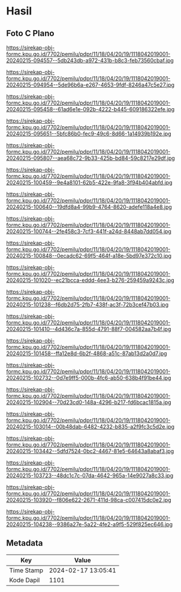 # Hasil

## Foto C Plano

https://sirekap-obj-formc.kpu.go.id/7702/pemilu/pdpr/11/18/04/20/19/1118042019001-20240215-094557--5db243db-a972-431b-b8c3-feb73560cbaf.jpg

https://sirekap-obj-formc.kpu.go.id/7702/pemilu/pdpr/11/18/04/20/19/1118042019001-20240215-094954--5de96b6a-e267-4653-9fdf-8246a47c5e27.jpg

https://sirekap-obj-formc.kpu.go.id/7702/pemilu/pdpr/11/18/04/20/19/1118042019001-20240215-095458--61ad6e1e-092b-4222-b445-609186322efe.jpg

https://sirekap-obj-formc.kpu.go.id/7702/pemilu/pdpr/11/18/04/20/19/1118042019001-20240215-095651--5bfc86b0-fec9-49c6-8d66-1a14939b192e.jpg

https://sirekap-obj-formc.kpu.go.id/7702/pemilu/pdpr/11/18/04/20/19/1118042019001-20240215-095807--aea68c72-9b33-425b-bd84-59c8217e29df.jpg

https://sirekap-obj-formc.kpu.go.id/7702/pemilu/pdpr/11/18/04/20/19/1118042019001-20240215-100459--9e4a8101-62b5-422e-9fa8-3f94b404abfd.jpg

https://sirekap-obj-formc.kpu.go.id/7702/pemilu/pdpr/11/18/04/20/19/1118042019001-20240215-100640--19dfd8a4-99b9-4764-8620-adefe118a4e8.jpg

https://sirekap-obj-formc.kpu.go.id/7702/pemilu/pdpr/11/18/04/20/19/1118042019001-20240215-100744--2fe458c3-7cf3-441f-a24d-8448ab7dd054.jpg

https://sirekap-obj-formc.kpu.go.id/7702/pemilu/pdpr/11/18/04/20/19/1118042019001-20240215-100848--0ecadc62-69f5-464f-a18e-5bd97e372c10.jpg

https://sirekap-obj-formc.kpu.go.id/7702/pemilu/pdpr/11/18/04/20/19/1118042019001-20240215-101020--ec21bcca-eddd-4ee3-b276-259459a9243c.jpg

https://sirekap-obj-formc.kpu.go.id/7702/pemilu/pdpr/11/18/04/20/19/1118042019001-20240215-101238--f6db2d75-2fb7-438f-ac3f-72b3cef47b03.jpg

https://sirekap-obj-formc.kpu.go.id/7702/pemilu/pdpr/11/18/04/20/19/1118042019001-20240215-101410--4d436c7a-855d-4791-88f7-004582aa7b4f.jpg

https://sirekap-obj-formc.kpu.go.id/7702/pemilu/pdpr/11/18/04/20/19/1118042019001-20240215-101458--ffa12e8d-6b2f-4868-a51c-87ab13d2a0d7.jpg

https://sirekap-obj-formc.kpu.go.id/7702/pemilu/pdpr/11/18/04/20/19/1118042019001-20240215-102732--0d7e9ff5-000b-4fc6-ab50-638b4f91be44.jpg

https://sirekap-obj-formc.kpu.go.id/7702/pemilu/pdpr/11/18/04/20/19/1118042019001-20240215-102904--70d23cd0-148a-4296-b217-fd6bcac1815a.jpg

https://sirekap-obj-formc.kpu.go.id/7702/pemilu/pdpr/11/18/04/20/19/1118042019001-20240215-103014--00b48dab-6482-4232-b835-a2f9fc3c5d2e.jpg

https://sirekap-obj-formc.kpu.go.id/7702/pemilu/pdpr/11/18/04/20/19/1118042019001-20240215-103442--5dfd7524-0bc2-4467-81e5-64643a8abaf3.jpg

https://sirekap-obj-formc.kpu.go.id/7702/pemilu/pdpr/11/18/04/20/19/1118042019001-20240215-103723--48dc1c7c-07da-4642-965a-14e9027a8c33.jpg

https://sirekap-obj-formc.kpu.go.id/7702/pemilu/pdpr/11/18/04/20/19/1118042019001-20240215-103920--f806e622-2671-411d-98ca-c007415dc0e2.jpg

https://sirekap-obj-formc.kpu.go.id/7702/pemilu/pdpr/11/18/04/20/19/1118042019001-20240215-104238--9386a27e-5a22-4fe2-a9f5-529f825ec646.jpg


## Metadata

| Key        | Value               |
| ---------- | ------------------- |
| Time Stamp | 2024-02-17 13:05:41 |
| Kode Dapil | 1101                |



